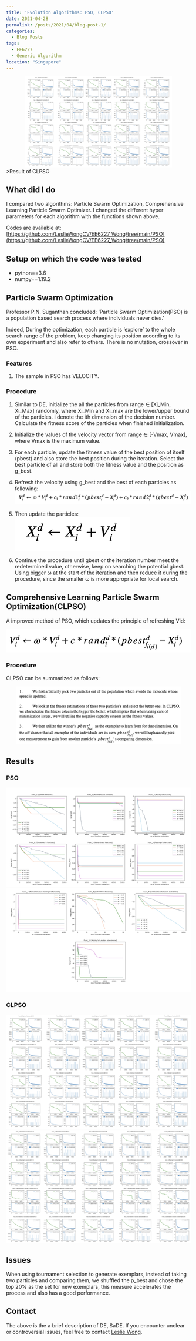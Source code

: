 ```yaml
---
title: 'Evolution Algorithms: PSO, CLPSO'
date: 2021-04-28
permalink: /posts/2021/04/blog-post-1/
categories:
  - Blog Posts
tags:
  - EE6227
  - Generic Algorithm 
location: "Singapore"
---
```

<div align = 'center'>
<img src='/images/Func_1[Sphere_function]W0.8.png' width = "400" >
</div>
>Result of CLPSO


## What did I do
I compared two algorithms: Particle Swarm Optimization, Comprehensive Learning Particle Swarm Optimizer. I changed the different hyper parameters for each algorithm with the functions shown above.

Codes are available at: [https://github.com/LeslieWongCV/EE6227_Wong/tree/main/PSO](https://github.com/LeslieWongCV/EE6227_Wong/tree/main/PSO)

## Setup on which the code was tested
- python==3.6
- numpy==1.19.2 


## Particle Swarm Optimization 
Professor P.N. Suganthan concluded: ‘Particle Swarm Optimization(PSO) is a population based search process where individuals never dies.’ 

Indeed, During the optimization, each particle is ‘explore’ to the whole search range of the problem, keep changing its position according to its own experiment and also refer to others. There is no mutation, crossover in PSO.

### Features

1. The sample in PSO has VELOCITY.

### Procedure

1. Similar to DE, initialize the all the particles from range ∈ [Xi_Min, Xi_Max] randomly, where Xi_Min and Xi_max are the lower/upper bound of the particles. i denote the ith dimension of the decision number. Calculate the fitness score of the particles when finished initialization.

2. Initialize the values of the velocity vector from range ∈ [-Vmax, Vmax], where Vmax is the maximum value.
3. For each particle, update the fitness value of the best position of itself (pbest) and also store the best position during the iteration. Select the best particle of all and store both the fitness value and the position as g_best.
4. Refresh the velocity using g_best and the best of each particles as following:<img src='/images/PSO_fomular01.png'>
5. Then update the particles:<img src='/images/PSO_fomular02.png'>
6. Continue the procedure until gbest or the iteration number meet the redetermined value, otherwise, keep on searching the potential gbest. Using bigger ω at the start of the iteration and then reduce it during the procedure, since the smaller ω is more appropriate for local search.


## Comprehensive Learning Particle Swarm Optimization(CLPSO)

A improved method of PSO, which updates the principle of refreshing Vid:



<img src='/images/CLPSO_fomular01.png'>


### Procedure

CLPSO can be summarized as follows:

<div align = 'center'>
<img src='/images/CLPSO_pro.png' width = "450" >
</div>


## Results


### PSO

<img src='/images/Func_1[Sphere_function].png'>
<img src='/images/Func7.png'>


### CLPSO 

<img src='/images/Func_1[Sphere_function]W0.8.png'>
<img src='/images/unc_5[Wei.png'>

##  Issues
When using tournament selection to generate exemplars, instead of taking two particles and comparing them, we shuffled the p_best and chose the top 20% as the set for new exemplars, this measure accelerates the process and also has a good performance. 



## Contact
The above is the a brief description of DE, SaDE. If you encounter unclear or controversial issues, feel free to contact [Leslie Wong](yushuowang@outlook.com).